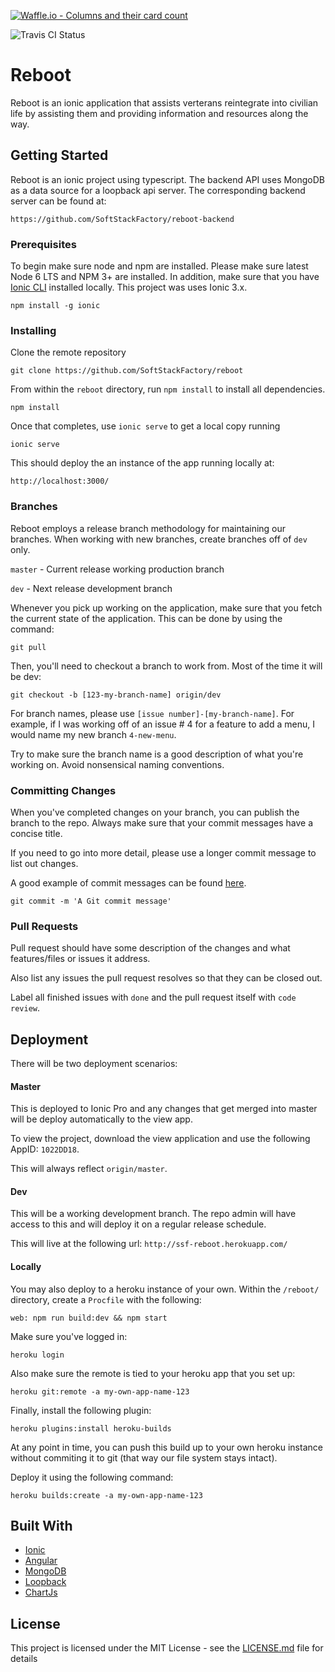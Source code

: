 [![Waffle.io - Columns and their card count](https://badge.waffle.io/SoftStackFactory/reboot.svg?columns=all)](https://waffle.io/SoftStackFactory/reboot)

![Travis CI Status](https://travis-ci.org/SoftStackFactory/reboot.svg?branch=master "Travis CI Status")


# Reboot

Reboot is an ionic application that assists verterans reintegrate into civilian life by assisting them and providing information and resources along the way. 

## Getting Started

Reboot is an ionic project using typescript. The backend API uses MongoDB as a data source for a loopback api server. The corresponding backend server can be found at: 

```
https://github.com/SoftStackFactory/reboot-backend
```

### Prerequisites

To begin make sure node and npm are installed. Please make sure latest Node 6 LTS and NPM 3+ are installed. In addition, make sure that you have [Ionic CLI](https://ionicframework.com/docs/cli/) installed locally. This project was uses Ionic 3.x. 

```
npm install -g ionic
```

### Installing

Clone the remote repository

```
git clone https://github.com/SoftStackFactory/reboot
```

From within the `reboot` directory, run `npm install` to install all dependencies.

```
npm install
```

Once that completes, use `ionic serve` to get a local copy running

```
ionic serve
```

This should deploy the an instance of the app running locally at:

```
http://localhost:3000/
```


### Branches

Reboot employs a release branch methodology for maintaining our branches. When working with new branches, create branches off of `dev` only.

`master` - Current release working production branch

`dev` - Next release development branch

Whenever you pick up working on the application, make sure that you fetch the current state of the application. This can be done by using the command:  

```
git pull
```

Then, you'll need to checkout a branch to work from. Most of the time it will be dev:

```
git checkout -b [123-my-branch-name] origin/dev
```

For branch names, please use `[issue number]-[my-branch-name]`. For example, if I was working off of an issue # 4 for a feature to add a menu, I would name my new branch `4-new-menu`.

Try to make sure the branch name is a good description of what you're working on. Avoid nonsensical naming conventions. 

### Committing Changes

When you've completed changes on your branch, you can publish the branch to the repo. Always make sure that your commit messages have a concise title. 

If you need to go into more detail, please use a longer commit message to list out changes.

A good example of commit messages can be found [here](https://github.com/erlang/otp/wiki/writing-good-commit-messages).

```
git commit -m 'A Git commit message'
```

### Pull Requests

Pull request should have some description of the changes and what features/files or issues it address. 

Also list any issues the pull request resolves so that they can be closed out.

Label all finished issues with `done` and the pull request itself with `code review`.

## Deployment

There will be two deployment scenarios: 

#### Master 

This is deployed to Ionic Pro and any changes that get merged into master will be deploy automatically to the view app.

To view the project, download the view application and use the following AppID: `1022DD18`.

This will always reflect `origin/master`. 

#### Dev

This will be a working development branch. The repo admin will have access to this and will deploy it on a regular release schedule.

This will live at the following url: `http://ssf-reboot.herokuapp.com/`

#### Locally

You may also deploy to a heroku instance of your own. Within the `/reboot/` directory, create a `Procfile` with the following: 

```
web: npm run build:dev && npm start
```

Make sure you've logged in:
```
heroku login
```

Also make sure the remote is tied to your heroku app that you set up:
```
heroku git:remote -a my-own-app-name-123
```

Finally, install the following plugin:
```
heroku plugins:install heroku-builds
```

At any point in time, you can push this build up to your own heroku instance without commiting it to git (that way our file system stays intact). 

Deploy it using the following command: 
```
heroku builds:create -a my-own-app-name-123
```


## Built With

* [Ionic](https://ionicframework.com/)
* [Angular](https://angular.io/)
* [MongoDB](https://www.mongodb.com/)
* [Loopback](http://loopback.io/)
* [ChartJs](http://www.chartjs.org/)

## License

This project is licensed under the MIT License - see the [LICENSE.md](LICENSE.md) file for details
